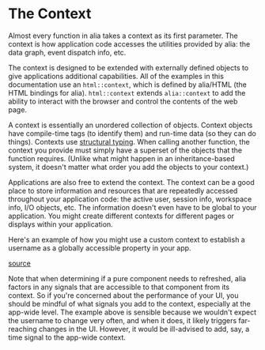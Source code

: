 The Context
===========

<script>
    init_alia_demos(['custom-context']);
</script>

Almost every function in alia takes a context as its first parameter. The
context is how application code accesses the utilities provided by alia: the
data graph, event dispatch info, etc.

The context is designed to be extended with externally defined objects to give
applications additional capabilities. All of the examples in this documentation
use an `html::context`, which is defined by alia/HTML (the HTML bindings for
alia). `html::context` extends `alia::context` to add the ability to interact
with the browser and control the contents of the web page.

A context is essentially an unordered collection of objects. Context objects
have compile-time tags (to identify them) and run-time data (so they can do
things). Contexts use [structural
typing](https://en.wikipedia.org/wiki/Structural_type_system). When calling
another function, the context you provide must simply have a superset of the
objects that the function requires. (Unlike what might happen in an
inheritance-based system, it doesn't matter what order you add the objects to
your context.)

Applications are also free to extend the context. The context can be a good
place to store information and resources that are repeatedly accessed
throughout your application code: the active user, session info, workspace
info, I/O objects, etc. The information doesn't even have to be global to your
application. You might create different contexts for different pages or
displays within your application.

Here's an example of how you might use a custom context to establish a username
as a globally accessible property in your app.

[source](context.cpp ':include :fragment=custom-context')

<div class="demo-panel">
<div id="custom-context"></div>
</div>

Note that when determining if a pure component needs to refreshed, alia factors
in any signals that are accessible to that component from its context. So if
you're concerned about the performance of your UI, you should be mindful of
what signals you add to the context, especially at the app-wide level. The
example above is sensible because we wouldn't expect the username to change
very often, and when it does, it likely triggers far-reaching changes in the
UI. However, it would be ill-advised to add, say, a time signal to the app-wide
context.
